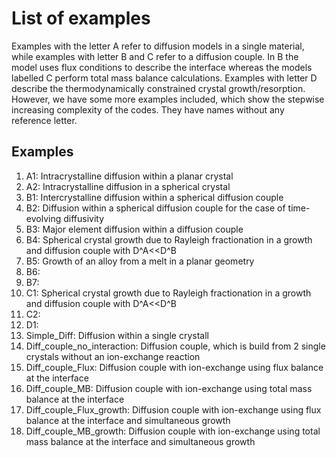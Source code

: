 # List of examples
Examples with the letter A refer to diffusion models in a single material, while examples with letter B and C refer to a diffusion couple. In B the model uses flux conditions to describe the interface whereas the models labelled C perform total mass balance calculations. Examples with letter D describe the thermodynamically constrained crystal growth/resorption. However, we have some more examples included, which show the stepwise increasing complexity of the codes. They have names without any reference letter.

## Examples

1. A1: Intracrystalline diffusion within a planar crystal
2. A2: Intracrystalline diffusion in a spherical crystal
3. B1: Intercrystalline diffusion within a spherical diffusion couple
4. B2: Diffusion within a spherical diffusion couple for the case of time-evolving  diffusivity
5. B3: Major element diffusion within a diffusion couple
6. B4: Spherical crystal growth due to Rayleigh fractionation in a growth and diffusion couple with D^A<<D^B
7. B5: Growth of an alloy from a melt in a planar geometry
8. B6:
9. B7:
10. C1: Spherical crystal growth due to Rayleigh fractionation in a growth and diffusion couple with D^A<<D^B
11. C2:
12. D1:
13. Simple_Diff: Diffusion within a single crystall
14. Diff_couple_no_interaction: Diffusion couple, which is build from 2 single crystals without an ion-exchange reaction
15. Diff_couple_Flux: Diffusion couple with ion-exchange using flux balance at the interface
16. Diff_couple_MB: Diffusion couple with ion-exchange using total mass balance at the interface
17. Diff_couple_Flux_growth: Diffusion couple with ion-exchange using flux balance at the interface and simultaneous growth
18. Diff_couple_MB_growth: Diffusion couple with ion-exchange using total mass balance at the interface and simultaneous growth
